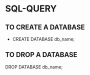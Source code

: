 # SQL-QUERY

## TO CREATE A DATABASE

- CREATE DATABASE db_name;

## TO DROP A DATABASE

DROP DATABASE db_name;

